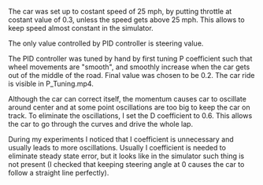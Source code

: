 The car was set up to costant speed of 25 mph, by
putting throttle at costant value of 0.3, unless the
speed gets above 25 mph. This allows to keep speed
almost constant in the simulator.

The only value controlled by PID controller is
steering value.

The PID controller was tuned by hand by first tuning
P coefficient such that wheel movements are "smooth",
and smoothly increase when the car gets out of the middle
of the road. Final value was chosen to be 0.2. The car
ride is visible in P_Tuning.mp4.

Although the car can correct itself, the momentum causes
car to oscillate around center and at some point oscillations
are too big to keep the car on track. To eliminate the oscillations,
I set the D coefficient to 0.6. This allows the car to go through
the curves and drive the whole lap.

During my experiments I noticed that I coefficient is unnecessary and
usually leads to more oscillations. Usually I coefficient is needed
to eliminate steady state error, but it looks like in the simulator
such thing is not present (I checked that keeping steering angle at
0 causes the car to follow a straight line perfectly).
